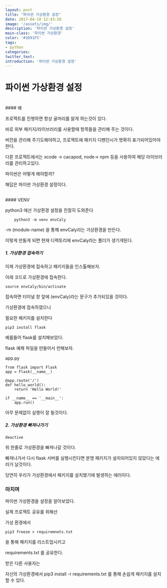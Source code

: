 ```yaml
---
layout: post
title: "파이썬 가상환경 설정"
date: 2017-04-10 12:43:58
image: '/assets/img/'
description: '파이썬 가상환경 설정'
main-class: '파이썬 가상환경'
color: '#1D91F5'
tags:
- python
categories:
twitter_text:
introduction: '파이썬 가상환경 설정'
---
```


파이썬 가상환경 설정
=====


<br>	
#### 왜

프로젝트를 진행하면 항상 골머리를 앓게 하는것이 있다.

바로 외부 패키지/라이브러리를 사용할때 항목들을 관리해 주는 것이다.

버전을 관리해 주기도해야하고,
프로젝트에 패키지 디펜던시가 명확히 표기되어있어야 한다.

다른 프로젝트에서는 
xcode -> cacapod, node-> npm 등을 사용하여 해당 라이브러리를 관리하고있다.

파이썬은 어떻게 해야할까? 

해답은 파이썬 가상환경 설정이다.

<br>
#### VENV

python3 에선 가상환경 설정을 친절히 도와준다


~~~
	python3 -m venv envCaly
~~~

-m (module-name) 을 통해 envCaly라는 가상환경을 만든다.

이렇게 만들게 되면 현재 디렉토리에 envCaly라는 폴더가 생기게된다.

##### 1. 가상환경 접속하기

이제 가상환경에 접속하고 패키지들을 인스톨해보자.

아래 코드로 가상환경에 접속한다.

~~~
source envCaly/bin/activate
~~~

접속하면  터미널 창 앞에 (envCaly)라는 문구가 추가되있을 것이다.

가상환경에 접속하였으니

필요한 패키지를 설치한다

~~~
pip3 install flask
~~~

예를들어 flask를 설치해보았다.

flask 예제 파일을 만들어서 런해보자.

app.py

~~~
from flask import Flask
app = Flask(__name__)

@app.route('/')
def hello_world():
    return 'Hello World!'

if __name__ == '__main__':
    app.run()

~~~

아무 문제없이 실행이 잘 될것이다.



##### 2. 가상환경 빠져나가기

~~~
deactive
~~~ 

위 한줄로 가상환경을 빠져나갈 것이다.

빠져나가서 다시 flask 서버를 실행시킨다면 분명 패키지가 설치되어있지 않았다는 에러가 날것이다.

당연히 우리가 가상환경에서 패키지를 설치했기에 발생하는 에러이다.



### 마치며

파이썬 가상환경을 설정을 알아보았다.

실제 프로젝트 공유를 위해선 

가상 환경에서 

~~~
pip3 freeze > requiremnets.txt
~~~

을 통해 패키지를 리스트업시키고

requirements.txt 를 공유한다.

받은 다른 사용자는 

자신의 가상환경에서 pip3 install -r requirements.txt 를 통해 손쉽게 패키지를 설치 할 수 있다.

